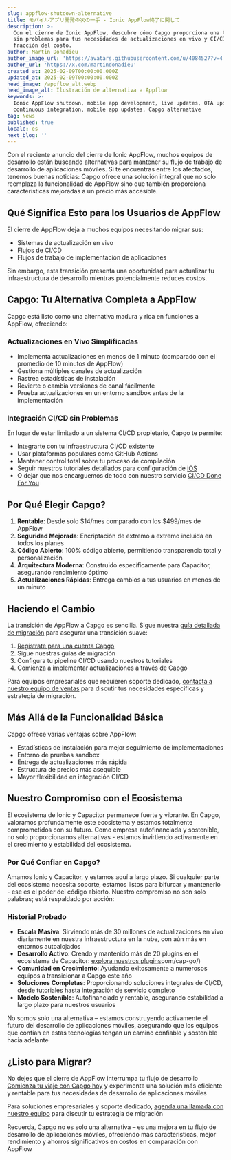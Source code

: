 ```yaml
---
slug: appflow-shutdown-alternative
title: モバイルアプリ開発の次の一手 - Ionic AppFlow終了に関して
description: >-
  Con el cierre de Ionic AppFlow, descubre cómo Capgo proporciona una transición
  sin problemas para tus necesidades de actualizaciones en vivo y CI/CD a una
  fracción del costo.
author: Martin Donadieu
author_image_url: 'https://avatars.githubusercontent.com/u/4084527?v=4'
author_url: 'https://x.com/martindonadieu'
created_at: 2025-02-09T00:00:00.000Z
updated_at: 2025-02-09T00:00:00.000Z
head_image: /appflow_alt.webp
head_image_alt: Ilustración de alternativa a Appflow
keywords: >-
  Ionic AppFlow shutdown, mobile app development, live updates, OTA updates,
  continuous integration, mobile app updates, Capgo alternative
tag: News
published: true
locale: es
next_blog: ''
---
```


Con el reciente anuncio del cierre de Ionic AppFlow, muchos equipos de desarrollo están buscando alternativas para mantener su flujo de trabajo de desarrollo de aplicaciones móviles. Si te encuentras entre los afectados, tenemos buenas noticias: Capgo ofrece una solución integral que no solo reemplaza la funcionalidad de AppFlow sino que también proporciona características mejoradas a un precio más accesible.

## Qué Significa Esto para los Usuarios de AppFlow

El cierre de AppFlow deja a muchos equipos necesitando migrar sus:
- Sistemas de actualización en vivo
- Flujos de CI/CD
- Flujos de trabajo de implementación de aplicaciones

Sin embargo, esta transición presenta una oportunidad para actualizar tu infraestructura de desarrollo mientras potencialmente reduces costos.

## Capgo: Tu Alternativa Completa a AppFlow

Capgo está listo como una alternativa madura y rica en funciones a AppFlow, ofreciendo:

### Actualizaciones en Vivo Simplificadas
- Implementa actualizaciones en menos de 1 minuto (comparado con el promedio de 10 minutos de AppFlow)
- Gestiona múltiples canales de actualización
- Rastrea estadísticas de instalación
- Revierte o cambia versiones de canal fácilmente
- Prueba actualizaciones en un entorno sandbox antes de la implementación

### Integración CI/CD sin Problemas
En lugar de estar limitado a un sistema CI/CD propietario, Capgo te permite:
- Integrarte con tu infraestructura CI/CD existente
- Usar plataformas populares como GitHub Actions
- Mantener control total sobre tu proceso de compilación
- Seguir nuestros tutoriales detallados para configuración de [iOS](https://capgoapp/blog/github-action-capacitor/)
- O dejar que nos encarguemos de todo con nuestro servicio [CI/CD Done For You](https://cal.com/martindonadieu/mobile-ci-cd-done-for-you)

## Por Qué Elegir Capgo?

1. **Rentable**: Desde solo $14/mes comparado con los $499/mes de AppFlow
2. **Seguridad Mejorada**: Encriptación de extremo a extremo incluida en todos los planes
3. **Código Abierto**: 100% código abierto, permitiendo transparencia total y personalización
4. **Arquitectura Moderna**: Construido específicamente para Capacitor, asegurando rendimiento óptimo
5. **Actualizaciones Rápidas**: Entrega cambios a tus usuarios en menos de un minuto

## Haciendo el Cambio

La transición de AppFlow a Capgo es sencilla. Sigue nuestra [guía detallada de migración](/docs/upgrade/from-appflow-to-capgo) para asegurar una transición suave:

1. [Regístrate para una cuenta Capgo](/register/)
2. Sigue nuestras guías de migración
3. Configura tu pipeline CI/CD usando nuestros tutoriales
4. Comienza a implementar actualizaciones a través de Capgo

Para equipos empresariales que requieren soporte dedicado, [contacta a nuestro equipo de ventas](https://cal.com/martindonadieu/capgo-enterprise-inquiry) para discutir tus necesidades específicas y estrategia de migración.

## Más Allá de la Funcionalidad Básica

Capgo ofrece varias ventajas sobre AppFlow:
- Estadísticas de instalación para mejor seguimiento de implementaciones
- Entorno de pruebas sandbox
- Entrega de actualizaciones más rápida
- Estructura de precios más asequible
- Mayor flexibilidad en integración CI/CD

## Nuestro Compromiso con el Ecosistema

El ecosistema de Ionic y Capacitor permanece fuerte y vibrante. En Capgo, valoramos profundamente este ecosistema y estamos totalmente comprometidos con su futuro. Como empresa autofinanciada y sostenible, no solo proporcionamos alternativas - estamos invirtiendo activamente en el crecimiento y estabilidad del ecosistema.

### Por Qué Confiar en Capgo?
Amamos Ionic y Capacitor, y estamos aquí a largo plazo. Si cualquier parte del ecosistema necesita soporte, estamos listos para bifurcar y mantenerlo - ese es el poder del código abierto. Nuestro compromiso no son solo palabras; está respaldado por acción:

### Historial Probado
- **Escala Masiva**: Sirviendo más de 30 millones de actualizaciones en vivo diariamente en nuestra infraestructura en la nube, con aún más en entornos autoalojados
- **Desarrollo Activo**: Creado y mantenido más de 20 plugins en el ecosistema de Capacitor: [explora nuestros plugins](https://github)com/cap-go/)
- **Comunidad en Crecimiento**: Ayudando exitosamente a numerosos equipos a transicionar a Capgo este año
- **Soluciones Completas**: Proporcionando soluciones integrales de CI/CD, desde tutoriales hasta integración de servicio completo
- **Modelo Sostenible**: Autofinanciado y rentable, asegurando estabilidad a largo plazo para nuestros usuarios

No somos solo una alternativa – estamos construyendo activamente el futuro del desarrollo de aplicaciones móviles, asegurando que los equipos que confían en estas tecnologías tengan un camino confiable y sostenible hacia adelante


## ¿Listo para Migrar?

No dejes que el cierre de AppFlow interrumpa tu flujo de desarrollo [Comienza tu viaje con Capgo hoy](/register/) y experimenta una solución más eficiente y rentable para tus necesidades de desarrollo de aplicaciones móviles

Para soluciones empresariales y soporte dedicado, [agenda una llamada con nuestro equipo](https://calcom/martindonadieu/capgo-enterprise-inquiry) para discutir tu estrategia de migración

Recuerda, Capgo no es solo una alternativa – es una mejora en tu flujo de desarrollo de aplicaciones móviles, ofreciendo más características, mejor rendimiento y ahorros significativos en costos en comparación con AppFlow
